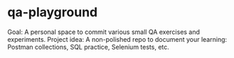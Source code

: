# qa-playground
Goal: A personal space to commit various small QA exercises and experiments.
Project idea: A non-polished repo to document your learning: Postman collections, SQL practice, Selenium tests, etc.
